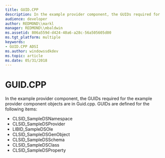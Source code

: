 ```yaml
---
title: GUID.CPP
description: In the example provider component, the GUIDs required for the example provider component objects are in Guid.cpp.
audience: developer
author: REDMOND\\markl
manager: REDMOND\\mbaldwin
ms.assetid: 806a559d-d424-40a6-a28c-56a505605d00
ms.tgt_platform: multiple
keywords:
- GUID.CPP ADSI
ms.author: windowssdkdev
ms.topic: article
ms.date: 05/31/2018
---
```


# GUID.CPP

In the example provider component, the GUIDs required for the example provider component objects are in Guid.cpp. GUIDs are defined for the following items:

-   CLSID\_SampleDSNamespace
-   CLSID\_SampleDSProvider
-   LIBID\_SampleDSOle
-   CLSID\_SampleDSGenObject
-   CLSID\_SampleDSSchema
-   CLSID\_SampleDSClass
-   CLSID\_SampleDSProperty

 

 




